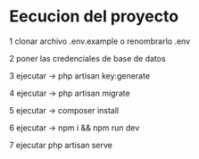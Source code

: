 # Eecucion del proyecto 
1 clonar archivo .env.example o renombrarlo .env

2 poner las credenciales de base de datos 

3 ejecutar -> php artisan key:generate

4 ejecutar -> php artisan migrate

5 ejecutar -> composer install

6 ejecutar -> npm i && npm run dev

7 ejecutar php artisan serve
